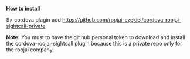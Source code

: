 **How to install**

$> cordova plugin add https://github.com/roojai-ezekiel/cordova-roojai-sightcall-private

**Note:** You must to have the git hub personal token to download and install the cordova-roojai-sightcall plugin because this is a private repo only for the roojai company.
